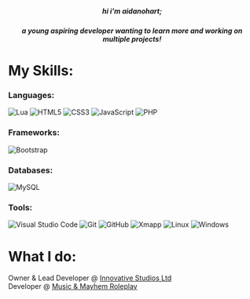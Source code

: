 <h5 align="center">hi i'm aidanohart;</h5>
<h5 align="center">a young aspiring developer wanting to learn more and working on multiple projects!</h5>

# My Skills:
### Languages:
![Lua](https://img.shields.io/badge/Lua-2C2D72?style=for-the-badge&logo=lua&logoColor=white)
![HTML5](https://img.shields.io/badge/html5-%23E34F26.svg?style=for-the-badge&logo=html5&logoColor=white)
![CSS3](https://img.shields.io/badge/css3-%231572B6.svg?style=for-the-badge&logo=css3&logoColor=white)
![JavaScript](https://img.shields.io/badge/javascript%20-%23323330.svg?&style=for-the-badge&logo=javascript&logoColor=%23F7DF1E)
![PHP](https://img.shields.io/badge/php%20-1A2C34?&style=for-the-badge&logo=php)

### Frameworks:
![Bootstrap](https://img.shields.io/badge/bootstrap%20-%23563D7C.svg?&style=for-the-badge&logo=bootstrap&logoColor=white)

### Databases:
![MySQL](https://img.shields.io/badge/MySQL-00000F?style=for-the-badge&logo=mysql&logoColor=white)

### Tools:
![Visual Studio Code](https://img.shields.io/badge/Visual%20Studio%20Code-0078d7.svg?style=for-the-badge&logo=visual-studio-code&logoColor=white)
![Git](https://img.shields.io/badge/git-%23F05033.svg?style=for-the-badge&logo=git&logoColor=white)
![GitHub](https://img.shields.io/badge/github-%23121011.svg?style=for-the-badge&logo=github&logoColor=white)
![Xmapp](https://img.shields.io/badge/Xampp-F37623?style=for-the-badge&logo=xampp&logoColor=white)
![Linux](https://img.shields.io/badge/Linux-FCC624?style=for-the-badge&logo=linux&logoColor=black)
![Windows](https://img.shields.io/badge/Windows-0078D6?style=for-the-badge&logo=windows&logoColor=white)

# What I do:
Owner & Lead Developer @ [Innovative Studios Ltd](https://github.com/Innovative-Studios)
<br>
Developer @ [Music & Mayhem Roleplay](https://discord.gg/mnmrp) 
